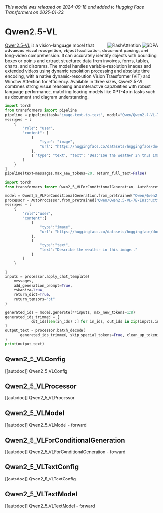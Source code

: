 <!--Copyright 2025 The Qwen Team and The HuggingFace Inc. team. All rights reserved.

Licensed under the Apache License, Version 2.0 (the "License"); you may not use this file except in compliance with
the License. You may obtain a copy of the License at

http://www.apache.org/licenses/LICENSE-2.0

Unless required by applicable law or agreed to in writing, software distributed under the License is distributed on
an "AS IS" BASIS, WITHOUT WARRANTIES OR CONDITIONS OF ANY KIND, either express or implied. See the License for the
specific language governing permissions and limitations under the License.

⚠️ Note that this file is in Markdown but contain specific syntax for our doc-builder (similar to MDX) that may not be
rendered properly in your Markdown viewer.

-->
*This model was released on 2024-09-18 and added to Hugging Face Transformers on 2025-01-23.*

# Qwen2.5-VL

<div style="float: right;">
    <div class="flex flex-wrap space-x-1">
        <img alt="FlashAttention" src="https://img.shields.io/badge/%E2%9A%A1%EF%B8%8E%20FlashAttention-eae0c8?style=flat">
        <img alt="SDPA" src="https://img.shields.io/badge/SDPA-DE3412?style=flat&logo=pytorch&logoColor=white">
    </div>
</div>

[Qwen2.5-VL](https://qwenlm.github.io/blog/qwen2_5-vl/) is a vision-language model that advances visual recognition, object localization, document parsing, and long-video comprehension. It can accurately identify objects with bounding boxes or points and extract structured data from invoices, forms, tables, charts, and diagrams. The model handles variable-resolution images and extended videos using dynamic resolution processing and absolute time encoding, with a native dynamic-resolution Vision Transformer (ViT) and Window Attention for efficiency. Available in three sizes, Qwen2.5-VL combines strong visual reasoning and interactive capabilities with robust language performance, matching leading models like GPT-4o in tasks such as document and diagram understanding.

<hfoptions id="usage">
<hfoption id="Pipeline">

```py
import torch
from transformers import pipeline
pipeline = pipeline(task="image-text-to-text", model="Qwen/Qwen2.5-VL-7B-Instruct", dtype="auto")
messages = [
    {
        "role": "user",
        "content": [
            {
                "type": "image",
                "url": "https://huggingface.co/datasets/huggingface/documentation-images/resolve/main/pipeline-cat-chonk.jpeg",
            },
            { "type": "text", "text": "Describe the weather in this image."},
        ]
    }
]
pipeline(text=messages,max_new_tokens=20, return_full_text=False)

```

</hfoption>
<hfoption id="Qwen2_5_VLForConditionalGeneration">

```py
import torch
from transformers import Qwen2_5_VLForConditionalGeneration, AutoProcessor

model = Qwen2_5_VLForConditionalGeneration.from_pretrained("Qwen/Qwen2.5-VL-7B-Instruct", dtype="auto")
processor = AutoProcessor.from_pretrained("Qwen/Qwen2.5-VL-7B-Instruct")
messages = [
    {
        "role":"user",
        "content":[
            {
                "type":"image",
                "url": "https://huggingface.co/datasets/huggingface/documentation-images/resolve/main/pipeline-cat-chonk.jpeg"
            },
            {
                "type":"text",
                "text":"Describe the weather in this image.."
            }
        ]
    }

]
inputs = processor.apply_chat_template(
    messages,
    add_generation_prompt=True,
    tokenize=True,
    return_dict=True,
    return_tensors="pt"
)

generated_ids = model.generate(**inputs, max_new_tokens=128)
generated_ids_trimmed = [
            out_ids[len(in_ids) :] for in_ids, out_ids in zip(inputs.input_ids, generated_ids)
]
output_text = processor.batch_decode(
       generated_ids_trimmed, skip_special_tokens=True, clean_up_tokenization_spaces=False
)
print(output_text)
```

</hfoption>
</hfoptions>

## Qwen2_5_VLConfig

[[autodoc]] Qwen2_5_VLConfig

## Qwen2_5_VLProcessor

[[autodoc]] Qwen2_5_VLProcessor

## Qwen2_5_VLModel

[[autodoc]] Qwen2_5_VLModel
    - forward

## Qwen2_5_VLForConditionalGeneration

[[autodoc]] Qwen2_5_VLForConditionalGeneration
    - forward

## Qwen2_5_VLTextConfig

[[autodoc]] Qwen2_5_VLTextConfig

## Qwen2_5_VLTextModel

[[autodoc]] Qwen2_5_VLTextModel
    - forward
